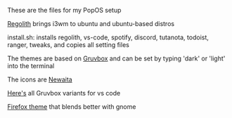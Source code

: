 These are the files for my PopOS setup 

[Regolith](https://regolith-linux.org/) brings i3wm to ubuntu and ubuntu-based distros

install.sh: installs regolith, vs-code, spotify, discord, tutanota, todoist, ranger, tweaks, and copies all setting files

The themes are based on [Gruvbox](https://github.com/morhetz/gruvbox) and can be set by typing 'dark' or 'light' into the terminal

The icons are [Newaita](https://github.com/cbrnix/Newaita)

[Here's](https://marketplace.visualstudio.com/items?itemName=jdinhlife.gruvbox) all Gruvbox variants for vs code

[Firefox theme](https://github.com/rafaelmardojai/firefox-gnome-theme) that blends better with gnome